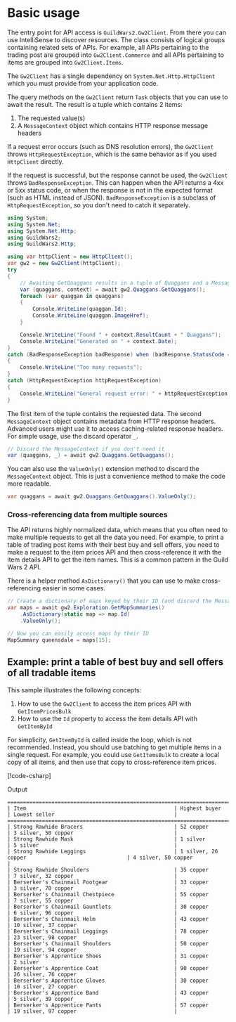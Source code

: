 # Basic usage

The entry point for API access is `GuildWars2.Gw2Client`. From there you can use IntelliSense to discover resources. The class consists of logical groups containing related sets of APIs. For example, all APIs pertaining to the trading post are grouped into `Gw2Client.Commerce` and all APIs pertaining to items are grouped into `Gw2Client.Items`.

The `Gw2Client` has a single dependency on `System.Net.Http.HttpClient` which you must provide from your application code.

The query methods on the `Gw2Client` return `Task` objects that you can use to await the result. The result is a tuple which contains 2 items:

1. The requested value(s)
2. A `MessageContext` object which contains HTTP response message headers

If a request error occurs (such as DNS resolution errors), the `Gw2Client` throws `HttpRequestException`, which is the same behavior as if you used `HttpClient` directly.

If the request is successful, but the response cannot be used, the `Gw2Client` throws `BadResponseException`. This can happen when the API returns a 4xx or 5xx status code, or when the response is not in the expected format (such as HTML instead of JSON). `BadResponseException` is a subclass of `HttpRequestException`, so you don't need to catch it separately.

``` csharp
using System;
using System.Net;
using System.Net.Http;
using GuildWars2;
using GuildWars2.Http;

using var httpClient = new HttpClient();
var gw2 = new Gw2Client(httpClient);
try
{
    // Awaiting GetQuaggans results in a tuple of Quaggans and a MessageContext
    var (quaggans, context) = await gw2.Quaggans.GetQuaggans();
    foreach (var quaggan in quaggans)
    {
        Console.WriteLine(quaggan.Id);
        Console.WriteLine(quaggan.ImageHref);
    }

    Console.WriteLine("Found " + context.ResultCount + " Quaggans");
    Console.WriteLine("Generated on " + context.Date);
}
catch (BadResponseException badResponse) when (badResponse.StatusCode == HttpStatusCode.TooManyRequests)
{
    Console.WriteLine("Too many requests");
}
catch (HttpRequestException httpRequestException)
{
    Console.WriteLine("General request error: " + httpRequestException.Message);
}
```

The first item of the tuple contains the requested data. The second `MessageContext` object contains metadata from HTTP response headers. Advanced users might use it to access caching-related response headers. For simple usage, use the discard operator `_`.

``` csharp
// Discard the MessageContext if you don't need it
var (quaggans, _) = await gw2.Quaggans.GetQuaggans();
```

You can also use the `ValueOnly()` extension method to discard the `MessageContext` object. This is just a convenience method to make the code more readable.

``` csharp
var quaggans = await gw2.Quaggans.GetQuaggans().ValueOnly();
```

### Cross-referencing data from multiple sources

The API returns highly normalized data, which means that you often need to make multiple requests to get all the data you need. For example, to print a table of trading post items with their best buy and sell offers, you need to make a request to the item prices API and then cross-reference it with the item details API to get the item names. This is a common pattern in the Guild Wars 2 API.

There is a helper method `AsDictionary()` that you can use to make cross-referencing easier in some cases.

``` csharp
// Create a dictionary of maps keyed by their ID (and discard the MessageContext)
var maps = await gw2.Exploration.GetMapSummaries()
    .AsDictionary(static map => map.Id)
    .ValueOnly();

// Now you can easily access maps by their ID
MapSummary queensdale = maps[15];
```

## Example: print a table of best buy and sell offers of all tradable items

This sample illustrates the following concepts:

1. How to use the `Gw2Client` to access the item prices API with `GetItemPricesBulk`
2. How to use the `Id` property to access the item details API with `GetItemById`

For simplicity, `GetItemById` is called inside the loop, which is not recommended. Instead, you should use batching to get multiple items in a single request. For example, you could use `GetItemsBulk` to create a local copy of all items, and then use that copy to cross-reference item prices.


[!code-csharp[](../../samples/BasicUsage/Program.cs)]

Output

``` text
================================================================================================================================================================
| Item                                               | Highest buyer                                      | Lowest seller                                      |
================================================================================================================================================================
| Strong Rawhide Bracers                             | 52 copper                                          | 3 silver, 50 copper                                |
| Strong Rawhide Mask                                | 1 silver                                           | 5 silver                                           |
| Strong Rawhide Leggings                            | 1 silver, 26 copper                                | 4 silver, 50 copper                                |
| Strong Rawhide Shoulders                           | 35 copper                                          | 7 silver, 32 copper                                |
| Berserker's Chainmail Footgear                     | 33 copper                                          | 3 silver, 70 copper                                |
| Berserker's Chainmail Chestpiece                   | 55 copper                                          | 7 silver, 55 copper                                |
| Berserker's Chainmail Gauntlets                    | 30 copper                                          | 6 silver, 96 copper                                |
| Berserker's Chainmail Helm                         | 43 copper                                          | 10 silver, 37 copper                               |
| Berserker's Chainmail Leggings                     | 78 copper                                          | 23 silver, 98 copper                               |
| Berserker's Chainmail Shoulders                    | 50 copper                                          | 19 silver, 94 copper                               |
| Berserker's Apprentice Shoes                       | 31 copper                                          | 2 silver                                           |
| Berserker's Apprentice Coat                        | 90 copper                                          | 26 silver, 76 copper                               |
| Berserker's Apprentice Gloves                      | 30 copper                                          | 10 silver, 27 copper                               |
| Berserker's Apprentice Band                        | 43 copper                                          | 5 silver, 39 copper                                |
| Berserker's Apprentice Pants                       | 57 copper                                          | 19 silver, 97 copper                               |
```
